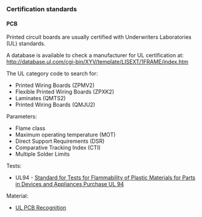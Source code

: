 ### Certification standards

#### PCB

Printed circuit boards are usually certified with Underwriters Laboratories (UL) standards.

A database is available to check a manufacturer for UL certification at: http://database.ul.com/cgi-bin/XYV/template/LISEXT/1FRAME/index.htm

The UL category code to search for:
- Printed Wiring Boards (ZPMV2)
- Flexible Printed Wiring Boards (ZPXK2)
- Laminates (QMTS2)
- Printed Wiring Boards (QMJU2)

Parameters:
- Flame class
- Maximum operating temperature (MOT)
- Direct Support Requirements (DSR)
- Comparative Tracking Index (CTI)
- Multiple Solder Limits

Tests:
- UL94 - [Standard for Tests for Flammability of Plastic Materials for Parts in Devices and Appliances
Purchase UL 94
](https://standardscatalog.ul.com/standards/en/standard_94_6)

Material:
- [UL PCB Recognition](https://www.ncabgroup.com/wp-content/uploads/2015/03/UL-Emma-Hudson-NCAB-Seminar-2015-03.pdf)
